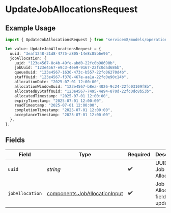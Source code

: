 # UpdateJobAllocationsRequest

## Example Usage

```typescript
import { UpdateJobAllocationsRequest } from "servicem8/models/operations";

let value: UpdateJobAllocationsRequest = {
  uuid: "3eaf1248-31d8-4775-a805-14e8c85b6e96",
  jobAllocation: {
    uuid: "123e4567-8c4b-49fe-abd0-22fc0b98690b",
    jobUuid: "123e4567-e9c3-4ee9-9167-22fc0dad686b",
    queueUuid: "123e4567-1636-473c-b557-22fc06270d4b",
    staffUuid: "123e4567-f378-467e-aa1a-22fc0e90c14b",
    allocationDate: "2025-07-01 12:00:00",
    allocationWindowUuid: "123e4567-b8ea-4026-9c24-22fc03109f8b",
    allocatedByStaffUuid: "123e4567-7495-4e94-870d-22fc0dc8b53b",
    allocatedTimestamp: "2025-07-01 12:00:00",
    expiryTimestamp: "2025-07-01 12:00:00",
    readTimestamp: "2025-07-01 12:00:00",
    completionTimestamp: "2025-07-01 12:00:00",
    acceptanceTimestamp: "2025-07-01 12:00:00",
  },
};
```

## Fields

| Field                                                                          | Type                                                                           | Required                                                                       | Description                                                                    |
| ------------------------------------------------------------------------------ | ------------------------------------------------------------------------------ | ------------------------------------------------------------------------------ | ------------------------------------------------------------------------------ |
| `uuid`                                                                         | *string*                                                                       | :heavy_check_mark:                                                             | UUID of the Job Allocation                                                     |
| `jobAllocation`                                                                | [components.JobAllocationInput](../../models/components/joballocationinput.md) | :heavy_check_mark:                                                             | Job Allocation fields to update                                                |